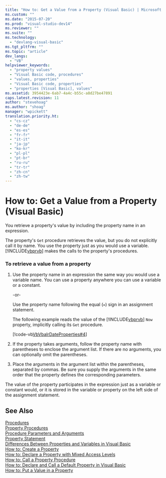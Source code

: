 ```yaml
---
title: "How to: Get a Value from a Property (Visual Basic) | Microsoft Docs"
ms.custom: ""
ms.date: "2015-07-20"
ms.prod: "visual-studio-dev14"
ms.reviewer: ""
ms.suite: ""
ms.technology: 
  - "devlang-visual-basic"
ms.tgt_pltfrm: ""
ms.topic: "article"
dev_langs: 
  - "VB"
helpviewer_keywords: 
  - "property values"
  - "Visual Basic code, procedures"
  - "values, properties"
  - "Visual Basic code, properties"
  - "properties [Visual Basic], values"
ms.assetid: 3954423e-6ab7-4a4c-b55c-a8d27be47891
caps.latest.revision: 11
author: "stevehoag"
ms.author: "shoag"
manager: "wpickett"
translation.priority.ht: 
  - "cs-cz"
  - "de-de"
  - "es-es"
  - "fr-fr"
  - "it-it"
  - "ja-jp"
  - "ko-kr"
  - "pl-pl"
  - "pt-br"
  - "ru-ru"
  - "tr-tr"
  - "zh-cn"
  - "zh-tw"
---
```

# How to: Get a Value from a Property (Visual Basic)
You retrieve a property's value by including the property name in an expression.  
  
 The property's `Get` procedure retrieves the value, but you do not explicitly call it by name. You use the property just as you would use a variable. [!INCLUDE[vbprvb](../../../../csharp/programming-guide/concepts/linq/includes/vbprvb_md.md)] makes the calls to the property's procedures.  
  
### To retrieve a value from a property  
  
1.  Use the property name in an expression the same way you would use a variable name. You can use a property anywhere you can use a variable or a constant.  
  
     -or-  
  
     Use the property name following the equal (`=`) sign in an assignment statement.  
  
     The following example reads the value of the [!INCLUDE[vbprvb](../../../../csharp/programming-guide/concepts/linq/includes/vbprvb_md.md)] `Now` property, implicitly calling its `Get` procedure.  
  
     [!code-vb[VbVbalrDateProperties#4](../../../../visual-basic/language-reference/procedures/codesnippet/VisualBasic/how-to-get-a-value-from-a-property_1.vb)]  
  
2.  If the property takes arguments, follow the property name with parentheses to enclose the argument list. If there are no arguments, you can optionally omit the parentheses.  
  
3.  Place the arguments in the argument list within the parentheses, separated by commas. Be sure you supply the arguments in the same order that the property defines the corresponding parameters.  
  
 The value of the property participates in the expression just as a variable or constant would, or it is stored in the variable or property on the left side of the assignment statement.  
  
## See Also  
 [Procedures](../../../../visual-basic/language-reference/procedures/index.md)   
 [Property Procedures](../../../../visual-basic/language-reference/procedures/property-procedures.md)   
 [Procedure Parameters and Arguments](../../../../visual-basic/language-reference/procedures/procedure-parameters-and-arguments.md)   
 [Property Statement](../../../../visual-basic/language-reference/statements/property-statement.md)   
 [Differences Between Properties and Variables in Visual Basic](../../../../visual-basic/language-reference/procedures/differences-between-properties-and-variables-in-visual-basic.md)   
 [How to: Create a Property](../../../../visual-basic/language-reference/procedures/how-to-create-a-property.md)   
 [How to: Declare a Property with Mixed Access Levels](../../../../visual-basic/language-reference/procedures/how-to-declare-a-property-with-mixed-access-levels.md)   
 [How to: Call a Property Procedure](../../../../visual-basic/language-reference/procedures/how-to-call-a-property-procedure.md)   
 [How to: Declare and Call a Default Property in Visual Basic](../../../../visual-basic/language-reference/procedures/how-to-declare-and-call-a-default-property-in-visual-basic.md)   
 [How to: Put a Value in a Property](../../../../visual-basic/language-reference/procedures/how-to-put-a-value-in-a-property.md)